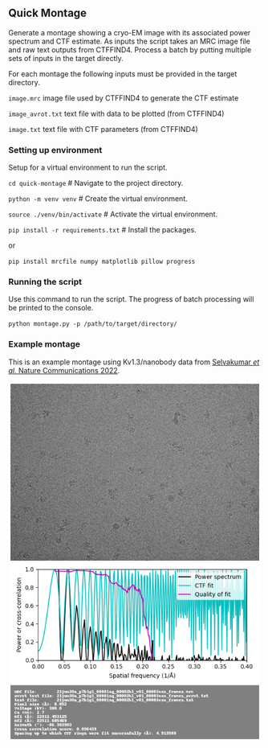 ## Quick Montage
Generate a montage showing a cryo-EM image with its associated power spectrum and CTF estimate. As inputs the script takes an MRC image file and raw text outputs from CTFFIND4. Process a batch by putting multiple sets of inputs in the target directly.

For each montage the following inputs must be provided in the target directory.

`image.mrc` image file used by CTFFIND4 to generate the CTF estimate

`image_avrot.txt` text file with data to be plotted (from CTFFIND4)

`image.txt` text file with CTF parameters (from CTFFIND4)


### Setting up environment
Setup for a virtual environment to run the script.

`cd quick-montage` # Navigate to the project directory.

`python -m venv venv` # Create the virtual environment.

`source ./venv/bin/activate` # Activate the virtual environment.

`pip install -r requirements.txt` # Install the packages.

or

`pip install mrcfile numpy matplotlib pillow progress`


### Running the script
Use this command to run the script. The progress of batch processing will be printed to the console.

`python montage.py -p /path/to/target/directory/`

### Example montage
This is an example montage using Kv1.3/nanobody data from [Selvakumar *et al.* Nature Communications 2022](https://pubmed.ncbi.nlm.nih.gov/35788586/).

![alt text](https://github.com/joelmeyerson/quick-montage/blob/main/image_montage.png?raw=true)
